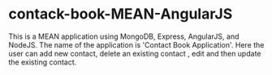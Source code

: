 # contack-book-MEAN-AngularJS
This is a  MEAN application using MongoDB, Express, AngularJS, and NodeJS. The  name of the application is  'Contact Book Application'.  Here the user can add new contact, delete an existing contact , edit and then update the existing contact.

